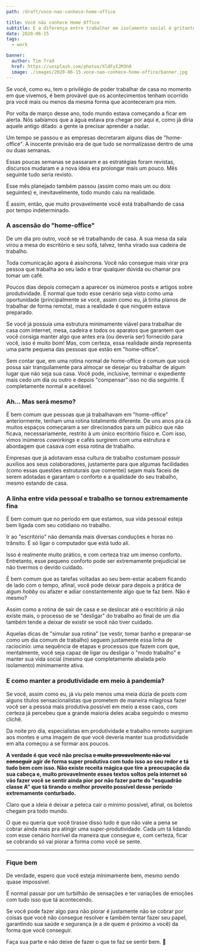 ```yaml
---
path: /draft/voce-nao-conhece-home-office

title: Você não conhece Home Office
subtitle: E a diferença entre trabalhar em isolamento social é gritante
date: 2020-06-15
tags:
  - work

banner:
  author: Tim Trad
  href: https://unsplash.com/photos/XldFyIJM3h0
  image: ./images/2020-06-15.voce-nao-conhece-home-office/banner.jpg
---
```


Se você, como eu, tem o privilégio de poder trabalhar de casa no momento em que vivemos, é bem provável que os acontecimentos tenham ocorrido pra você mais ou menos da mesma forma que aconteceram pra mim.

Por volta de março desse ano, todo mundo estava começando a ficar em alerta. Nós sabíamos que a água estava pra chegar por aqui e, como já diria aquele antigo ditado: a gente ia precisar aprender a nadar.

Um tempo se passou e as empresas decretaram alguns dias de "home-office". A inocente previsão era de que tudo se normalizasse dentro de uma ou duas semanas.

Essas poucas semanas se passaram e as estratégias foram revistas, discursos mudaram e a nova ideia era prolongar mais um pouco. Mês seguinte tudo seria revisto.

Esse mês planejado também passou (assim como mais um ou dois seguintes) e, inevitavelmente, todo mundo caiu na realidade.

É assim, então, que muito provavelmente você está trabalhando de casa por tempo indeterminado.

### A ascensão do "home-office"
De um dia pro outro, você se vê trabalhando de casa. A sua mesa da sala virou a mesa do escritório e seu sofá, talvez, tenha virado sua cadeira de trabalho.

Toda comunicação agora é assíncrona. Você não consegue mais virar pra pessoa que trabalha ao seu lado e tirar qualquer dúvida ou chamar pra tomar um café.

Poucos dias depois começam a aparecer os inúmeros posts e artigos sobre produtividade. É normal que todo esse cenário seja visto como uma oportunidade (principalmente se você, assim como eu, já tinha planos de trabalhar de forma remota), mas a realidade é que ninguém estava preparado.

Se você já possuía uma estrutura minimamente viável para trabalhar de casa com internet, mesa, cadeira e todos os aparatos que garantem que você consiga manter algo que antes era (ou deveria ser) fornecido para você, isso é muito bom! Mas, com certeza, essa realidade ainda representa uma parte pequena das pessoas que estão em "home-office".

Sem contar que, em uma rotina normal de home-office é comum que você possa sair tranquilamente para almoçar se desejar ou trabalhar de algum lugar que não seja sua casa. Você pode, inclusive, terminar o expediente mais cedo um dia ou outro e depois "compensar" isso no dia seguinte. É completamente normal e aceitável.

### Ah... Mas será mesmo?
É bem comum que pessoas que já trabalhavam em "home-office" anteriormente, tenham uma rotina totalmente diferente. De uns anos pra cá muitos espaços começaram a ser direcionados para um púbico que não ficava, necessariamente, restrito à um único escritório físico e. Com isso, vimos inúmeros _coworkings_ e cafés surgirem com uma estrutura e abordagem que casava com essa rotina de trabalho.

Empresas que já adotavam essa cultura de trabalho costumam possuir auxílios aos seus colaboradores, justamente para que algumas facilidades (como essas questões estruturais que comentei) sejam mais fáceis de serem adotadas e garantam o conforto e a qualidade do seu trabalho, mesmo estando de casa.

### A linha entre vida pessoal e trabalho se tornou extremamente fina
É bem comum que no período em que estamos, sua vida pessoal esteja bem ligada com seu cotidiano no trabalho.

Ir ao "escritório" não demanda mais diversas conduções e horas no trânsito. É só ligar o computador que está tudo alí.

Isso é realmente muito prático, e com certeza traz um imenso conforto. Entretanto, esse pequeno conforto pode ser extremamente prejudicial se não tivermos o devido cuidado.

É bem comum que as tarefas voltadas ao seu bem-estar acabem ficando de lado com o tempo, afinal, você pode deixar para depois a prática de algum _hobby_ ou afazer e adiar constantemente algo que te faz bem. Não é mesmo?

Assim como a rotina de sair de casa e se deslocar até o escritório já não existe mais, o processo de se "desligar" do trabalho ao final de um dia também tende a deixar de existir se você não tiver cuidado.

Aquelas dicas de "simular sua rotina" (se vestir, tomar banho e preparar-se como um dia comum de trabalho) seguem justamente essa linha de raciocínio: uma sequência de etapas e processos que fazem com que, mentalmente, você seja capaz de ligar ou desligar o "modo trabalho" e manter sua vida social (mesmo que completamente abalada pelo isolamento) minimamente ativa.

### E como manter a produtividade em meio à pandemia?
Se você, assim como eu, já viu pelo menos uma meia dúzia de posts com alguns títulos sensacionalistas que prometem de maneira milagrosa fazer você ser a pessoa mais produtiva possível em meio a esse caos, com certeza já percebeu que a grande maioria deles acaba seguindo o mesmo clichê.

Da noite pro dia, especialistas em produtividade e trabalho remoto surgiram aos montes e uma imagem de que você deveria manter sua produtividade em alta começou a se formar aos poucos.

**A verdade é que você não precisa <del>e muito provavelmente não vai conseguir</del> agir de forma super produtiva com tudo isso ao seu redor e tá tudo bem com isso. Não existe receita mágica que tire a preocupação da sua cabeça e, muito provavelmente esses textos soltos pela internet só vão fazer você se sentir ainda pior por não fazer parte do "esquadrão classe A" que tá tirando o melhor proveito possível desse período extremamente conturbado.**

Claro que a ideia é deixar a peteca cair o mínimo possível, afinal, os boletos chegam pra todo mundo.

O que eu queria que você tirasse disso tudo é que não vale a pena se cobrar ainda mais pra atingir uma super-produtividade. Cada um tá lidando com esse cenário horrível da maneira que consegue e, com certeza, ficar se cobrando só vai piorar a forma como você se sente.

---
### Fique bem
De verdade, espero que você esteja minimamente bem, mesmo sendo quase impossível.

É normal passar por um turbilhão de sensações e ter variações de emoções com tudo isso que tá acontecendo.

Se você pode fazer algo para não piorar é justamente não se cobrar por coisas que você não consegue resolver e também tentar fazer seu papel, garantindo sua saúde e segurança (e a de quem é próximo a você) da forma que você conseguir.

Faça sua parte e não deixe de fazer o que te faz se sentir bem. 🙂
